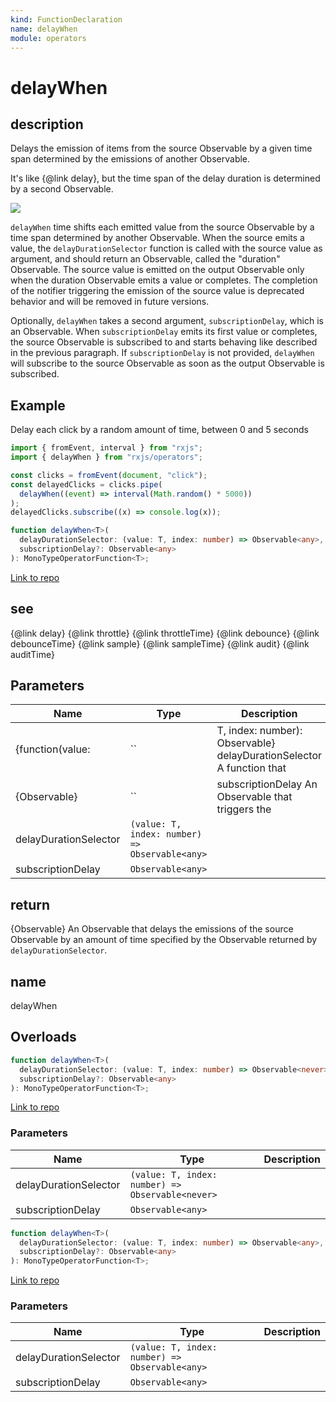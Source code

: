 ```yaml
---
kind: FunctionDeclaration
name: delayWhen
module: operators
---
```


# delayWhen

## description

Delays the emission of items from the source Observable by a given time span
determined by the emissions of another Observable.

<span class="informal">It's like {@link delay}, but the time span of the
delay duration is determined by a second Observable.</span>

![](delayWhen.png)

`delayWhen` time shifts each emitted value from the source Observable by a
time span determined by another Observable. When the source emits a value,
the `delayDurationSelector` function is called with the source value as
argument, and should return an Observable, called the "duration" Observable.
The source value is emitted on the output Observable only when the duration
Observable emits a value or completes.
The completion of the notifier triggering the emission of the source value
is deprecated behavior and will be removed in future versions.

Optionally, `delayWhen` takes a second argument, `subscriptionDelay`, which
is an Observable. When `subscriptionDelay` emits its first value or
completes, the source Observable is subscribed to and starts behaving like
described in the previous paragraph. If `subscriptionDelay` is not provided,
`delayWhen` will subscribe to the source Observable as soon as the output
Observable is subscribed.

## Example

Delay each click by a random amount of time, between 0 and 5 seconds

```ts
import { fromEvent, interval } from "rxjs";
import { delayWhen } from "rxjs/operators";

const clicks = fromEvent(document, "click");
const delayedClicks = clicks.pipe(
  delayWhen((event) => interval(Math.random() * 5000))
);
delayedClicks.subscribe((x) => console.log(x));
```

```ts
function delayWhen<T>(
  delayDurationSelector: (value: T, index: number) => Observable<any>,
  subscriptionDelay?: Observable<any>
): MonoTypeOperatorFunction<T>;
```

[Link to repo](https://github.com/ReactiveX/rxjs/blob/master/src/internal/operators/delayWhen.ts#L74-L81)

## see

{@link delay}
{@link throttle}
{@link throttleTime}
{@link debounce}
{@link debounceTime}
{@link sample}
{@link sampleTime}
{@link audit}
{@link auditTime}

## Parameters

| Name                  | Type                                           | Description                                                          |
| --------------------- | ---------------------------------------------- | -------------------------------------------------------------------- |
| {function(value:      | ``                                             | T, index: number): Observable} delayDurationSelector A function that |
| {Observable}          | ``                                             | subscriptionDelay An Observable that triggers the                    |
| delayDurationSelector | `(value: T, index: number) => Observable<any>` |                                                                      |
| subscriptionDelay     | `Observable<any>`                              |                                                                      |

## return

{Observable} An Observable that delays the emissions of the source
Observable by an amount of time specified by the Observable returned by
`delayDurationSelector`.

## name

delayWhen

## Overloads

```ts
function delayWhen<T>(
  delayDurationSelector: (value: T, index: number) => Observable<never>,
  subscriptionDelay?: Observable<any>
): MonoTypeOperatorFunction<T>;
```

[Link to repo](https://github.com/ReactiveX/rxjs/blob/master/src/internal/operators/delayWhen.ts#L11-L11)

### Parameters

| Name                  | Type                                             | Description |
| --------------------- | ------------------------------------------------ | ----------- |
| delayDurationSelector | `(value: T, index: number) => Observable<never>` |             |
| subscriptionDelay     | `Observable<any>`                                |             |

```ts
function delayWhen<T>(
  delayDurationSelector: (value: T, index: number) => Observable<any>,
  subscriptionDelay?: Observable<any>
): MonoTypeOperatorFunction<T>;
```

[Link to repo](https://github.com/ReactiveX/rxjs/blob/master/src/internal/operators/delayWhen.ts#L12-L12)

### Parameters

| Name                  | Type                                           | Description |
| --------------------- | ---------------------------------------------- | ----------- |
| delayDurationSelector | `(value: T, index: number) => Observable<any>` |             |
| subscriptionDelay     | `Observable<any>`                              |             |

